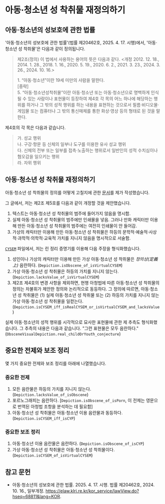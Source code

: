 # 아동·청소년 성 착취물 재정의하기

## 아동·청소년의 성보호에 관한 법률

'아동·청소년의 성보호에 관한 법률'(법률 제20462호, 2025. 4. 17. 시행)에서, '아동·청소년 성 착취물'은 다음과 같이 정의됩니다.

> 제2조(정의) 이 법에서 사용하는 용어의 뜻은 다음과 같다.
>  \<개정 2012. 12. 18., 2014. 1. 28., 2018. 1. 16., 2020. 5. 19.,
> 2020. 6. 2., 2021. 3. 23., 2024. 3. 26., 2024. 10. 16.\>
>
> 1\. “아동·청소년”이란 19세 미만의 사람을 말한다.\
>  [중략] \
> 5\. “아동·청소년성착취물”이란 아동·청소년 또는 아동·청소년으로 명백하게 인식될 수 있는 사람이나 표현물이 등장하여 제4호 각 목의 어느 하나에 해당하는 행위를 하거나 그 밖의 성적 행위를 하는 내용을 표현하는 것으로서 필름·비디오물·게임물 또는 컴퓨터나 그 밖의 통신매체를 통한 화상·영상 등의 형태로 된 것을 말한다.

제4호의 각 목은 다음과 같습니다.

> 가. 성교 행위 \
> 나. 구강·항문 등 신체의 일부나 도구를 이용한 유사 성교 행위 \
> 다. 신체의 전부 또는 일부를 접촉·노출하는 행위로서 일반인의 성적 수치심이나
>     혐오감을 일으키는 행위 \
> 라. 자위 행위

## 아동·청소년 성 착취물 재정의하기

아동·청소년 성 착취물의 정의를 어떻게 고칠지에 관한 [문서][rdf]를 제가 작성했습니다.

그 글에서, 저는 제2조 제5호를 다음과 같이 개정할 것을 제안했습니다.

1. 텍스트는 아동·청소년 성 착취물의 범주에 들어가지 않음을 명시함.
2. 실제 아동·청소년 성 착취물의 범주에만 인쇄물을 넣음. 그러나 만화 캐릭터만 이용해 만든 아동·청소년 성 착취물의 범주에는 여전히 인쇄물이 안 들어감.
3. 가상의 캐릭터만 이용해 만든 아동·청소년 성 착취물은 하등의 문학적·예술적·사상적·과학적·의학적·교육적 가치를 지니지 않음을 명시적으로 서술함.

[`CYSEM`][CYSEM] 파일에서, 저는 린 정리 증명기를 이용해 다음 주장을 형식화했습니다.

1. 성인이나 가상의 캐릭터만 이용해 만든 가상 아동·청소년 성 착취물은 *정의상(定義上)* 음란하다. (`Depiction.isObscene_of_isVirtualCYSEM`)
2. 가상 아동·청소년 성 착취물은 하등의 가치를 지니지 않는다. (`Depiction.lacksValue_of_isVirtualCYSEM`)
3. 제2조 제4호의 변경 사항을 제외하면, 현행 아청법에 따른 아동·청소년 성 착취물의 정의는 차불휘가 제안한 정의와 논리적으로 동등하다. 그 정의에 따르면, 아동·청소년 성 착취물은 (1) 실제 아동·청소년 성 착취물 또는 (2) 하등의 가치를 지니지 않는 가상 아동·청소년 성 착취물을 일컫는다.
(`Depiction.isCYSEM_iff_isRealCYSEM_or_isVirtualCYSEM_and_lacksValue`)

실제 아동·청소년의 성적 행위를 시각적으로 묘사한 표현물에 관한 제 추측도 형식화했습니다. 그 추측의 내용은 다음과 같습니다. "그런 표현물은 모두 음란하다."
(`ObsceneVisualDepiction.real_childOrYouth_conjecture`)

## 중요한 전제와 보조 정리

몇 가지 중요한 전제와 보조 정리를 아래에 나열했습니다.

### 중요한 전제

1. 모든 음란물은 하등의 가치를 지니지 않는다. (`Depiction.lacksValue_of_isObscene`)
2. 포르노그래피는 음란하다. [`Depiction.isObscene_of_isPorn`, 이 전제는 영문으로 번역된 아청법 조항을 분석하는 데 필요함]
3. 아동·청소년 성 착취물은 아동·청소년 이용 음란물과 동등하다. (`Depiction.isCYSEM_iff_isCYP`)

### 중요한 보조 정리

1. 아동·청소년 이용 음란물은 음란하다.
(`Depiction.isObscene_of_isCYP`)
2. 가상 아동·청소년 성 착취물은 아동·청소년 성 착취물이다. (`Depiction.isCYSEM_of_isVirtualCYSEM`)

## 참고 문헌

* 아동·청소년의 성보호에 관한 법률. 2025. 4. 17. 시행. 법률 제20462호, 2024. 10. 16., 일부개정.
<https://elaw.klri.re.kr/kor_service/lawView.do?hseq=68811&lang=KOR>.

[rdf]: https://git.sr.ht/~chabulhwi/talks/tree/master/item/redefining-child-or-youth-sexual-exploitation-materials.md
[CYSEM]: ../../Notes/CYSEM.lean
